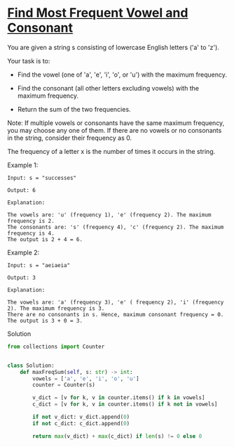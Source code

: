 # [Find Most Frequent Vowel and Consonant](https://leetcode.com/problems/find-most-frequent-vowel-and-consonant/description/)

You are given a string s consisting of lowercase English letters ('a' to 'z').

Your task is to:

- Find the vowel (one of 'a', 'e', 'i', 'o', or 'u') with the maximum frequency.
- Find the consonant (all other letters excluding vowels) with the maximum frequency.

- Return the sum of the two frequencies.

Note: If multiple vowels or consonants have the same maximum frequency, you may choose any one of them. If there are no vowels or no consonants in the string, consider their frequency as 0.

The frequency of a letter x is the number of times it occurs in the string.

Example 1:
```
Input: s = "successes"

Output: 6

Explanation:

The vowels are: 'u' (frequency 1), 'e' (frequency 2). The maximum frequency is 2.
The consonants are: 's' (frequency 4), 'c' (frequency 2). The maximum frequency is 4.
The output is 2 + 4 = 6.
```
Example 2:
```
Input: s = "aeiaeia"

Output: 3

Explanation:

The vowels are: 'a' (frequency 3), 'e' ( frequency 2), 'i' (frequency 2). The maximum frequency is 3.
There are no consonants in s. Hence, maximum consonant frequency = 0.
The output is 3 + 0 = 3.
```
Solution
```python
from collections import Counter


class Solution:
    def maxFreqSum(self, s: str) -> int:
        vowels = ['a', 'e', 'i', 'o', 'u']
        counter = Counter(s)

        v_dict = [v for k, v in counter.items() if k in vowels]
        c_dict = [v for k, v in counter.items() if k not in vowels]

        if not v_dict: v_dict.append(0)
        if not c_dict: c_dict.append(0)

        return max(v_dict) + max(c_dict) if len(s) != 0 else 0
```

